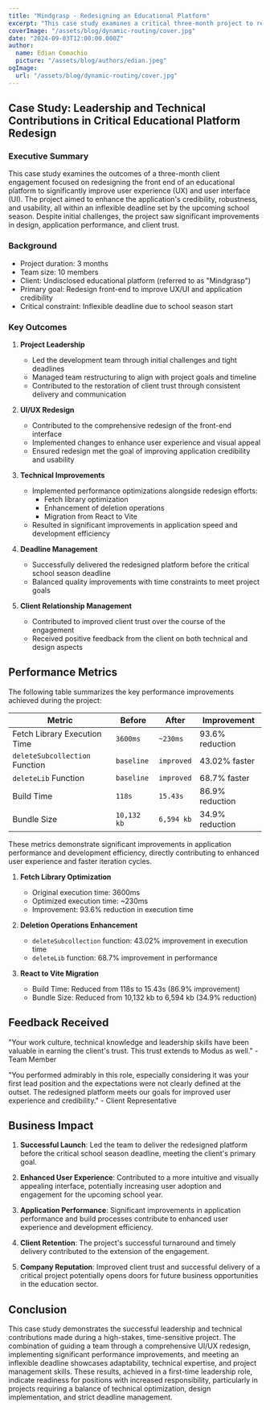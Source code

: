 ```yaml
---
title: "Mindgrasp - Redesigning an Educational Platform"
excerpt: "This case study examines a critical three-month project to redesign and optimize the front-end of an educational platform. Despite initial challenges and a rigid deadline set by the school season, the team successfully delivered a robust, visually appealing, and high-performing application that significantly improved user experience and interface design."
coverImage: "/assets/blog/dynamic-routing/cover.jpg"
date: "2024-09-03T12:00:00.000Z"
author:
  name: Edian Comachio
  picture: "/assets/blog/authors/edian.jpeg"
ogImage:
  url: "/assets/blog/dynamic-routing/cover.jpg"
---
```


## Case Study: Leadership and Technical Contributions in Critical Educational Platform Redesign

### Executive Summary

This case study examines the outcomes of a three-month client engagement focused on redesigning the front end of an educational platform to significantly improve user experience (UX) and user interface (UI). The project aimed to enhance the application's credibility, robustness, and usability, all within an inflexible deadline set by the upcoming school season. Despite initial challenges, the project saw significant improvements in design, application performance, and client trust.

### Background

- Project duration: 3 months
- Team size: 10 members
- Client: Undisclosed educational platform (referred to as "Mindgrasp")
- Primary goal: Redesign front-end to improve UX/UI and application credibility
- Critical constraint: Inflexible deadline due to school season start

### Key Outcomes

1. **Project Leadership**
   - Led the development team through initial challenges and tight deadlines
   - Managed team restructuring to align with project goals and timeline
   - Contributed to the restoration of client trust through consistent delivery and communication

2. **UI/UX Redesign**
   - Contributed to the comprehensive redesign of the front-end interface
   - Implemented changes to enhance user experience and visual appeal
   - Ensured redesign met the goal of improving application credibility and usability

3. **Technical Improvements**
   - Implemented performance optimizations alongside redesign efforts:
     - Fetch library optimization
     - Enhancement of deletion operations
     - Migration from React to Vite
   - Resulted in significant improvements in application speed and development efficiency

4. **Deadline Management**
   - Successfully delivered the redesigned platform before the critical school season deadline
   - Balanced quality improvements with time constraints to meet project goals

5. **Client Relationship Management**
   - Contributed to improved client trust over the course of the engagement
   - Received positive feedback from the client on both technical and design aspects

## Performance Metrics

The following table summarizes the key performance improvements achieved during the project:

| Metric | Before | After | Improvement |
|--------|--------|-------|-------------|
| Fetch Library Execution Time | `3600ms` | `~230ms` | 93.6% reduction |
| `deleteSubcollection` Function | `baseline` | `improved` | 43.02% faster |
| `deleteLib` Function | `baseline` | `improved` | 68.7% faster |
| Build Time | `118s` | `15.43s` | 86.9% reduction |
| Bundle Size | `10,132 kb` | `6,594 kb` | 34.9% reduction |

These metrics demonstrate significant improvements in application performance and development efficiency, directly contributing to enhanced user experience and faster iteration cycles.

1. **Fetch Library Optimization**
   - Original execution time: 3600ms
   - Optimized execution time: ~230ms
   - Improvement: 93.6% reduction in execution time

2. **Deletion Operations Enhancement**
   - `deleteSubcollection` function: 43.02% improvement in execution time
   - `deleteLib` function: 68.7% improvement in performance

3. **React to Vite Migration**
   - Build Time: Reduced from 118s to 15.43s (86.9% improvement)
   - Bundle Size: Reduced from 10,132 kb to 6,594 kb (34.9% reduction)

## Feedback Received

"Your work culture, technical knowledge and leadership skills have been valuable in earning the client's trust. This trust extends to Modus as well." - Team Member

"You performed admirably in this role, especially considering it was your first lead position and the expectations were not clearly defined at the outset. The redesigned platform meets our goals for improved user experience and credibility." - Client Representative

## Business Impact

1. **Successful Launch**: Led the team to deliver the redesigned platform before the critical school season deadline, meeting the client's primary goal.

2. **Enhanced User Experience**: Contributed to a more intuitive and visually appealing interface, potentially increasing user adoption and engagement for the upcoming school year.

3. **Application Performance**: Significant improvements in application performance and build processes contribute to enhanced user experience and development efficiency.

4. **Client Retention**: The project's successful turnaround and timely delivery contributed to the extension of the engagement.

5. **Company Reputation**: Improved client trust and successful delivery of a critical project potentially opens doors for future business opportunities in the education sector.

## Conclusion

This case study demonstrates the successful leadership and technical contributions made during a high-stakes, time-sensitive project. The combination of guiding a team through a comprehensive UI/UX redesign, implementing significant performance improvements, and meeting an inflexible deadline showcases adaptability, technical expertise, and project management skills. These results, achieved in a first-time leadership role, indicate readiness for positions with increased responsibility, particularly in projects requiring a balance of technical optimization, design implementation, and strict deadline management.
